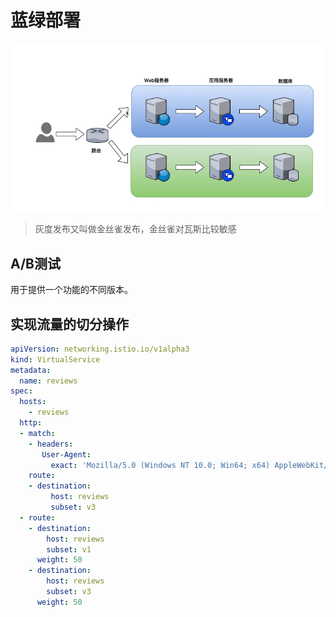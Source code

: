 # 蓝绿部署

![image-20210213155345914](.\image-20210213155345914.png)

> 灰度发布又叫做金丝雀发布，金丝雀对瓦斯比较敏感

## A/B测试

用于提供一个功能的不同版本。



## 实现流量的切分操作

```yaml
apiVersion: networking.istio.io/v1alpha3
kind: VirtualService
metadata:
  name: reviews
spec:
  hosts:
    - reviews
  http:
  - match:
    - headers:
       User-Agent:
         exact: 'Mozilla/5.0 (Windows NT 10.0; Win64; x64) AppleWebKit/537.36 (KHTML, like Gecko) Chrome/87.0.4280.141 Safari/537.36'
    route:
    - destination:
         host: reviews
         subset: v3
  - route:
    - destination:
        host: reviews
        subset: v1
      weight: 50
    - destination:
        host: reviews
        subset: v3
      weight: 50
```

